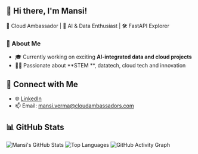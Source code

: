 ## 👋 Hi there, I'm Mansi!

🏢 Cloud Ambassador | 🧠 AI & Data Enthusiast | 🛠️ FastAPI Explorer

### 🚀 About Me

- 🎓 Currently working on exciting **AI-integrated data and cloud projects**
- 🧑‍💻 Passionate about **STEM **, datatech, cloud tech and innovation

## 🔗 Connect with Me

- 🌐 [LinkedIn](www.linkedin.com/in/mansivermaofficial)
- 📫 Email: [mansi.verma@cloudambassadors.com](mailto:mansi.verma@cloudambassadors.com)

## 📊 GitHub Stats

![Mansi's GitHub Stats](https://github-readme-stats.vercel.app/api?username=mansi-cloudambassador&show_icons=true&theme=tokyonight)
![Top Languages](https://github-readme-stats.vercel.app/api/top-langs/?username=mansi-cloudambassador&layout=compact&theme=tokyonight)
![GitHub Activity Graph](https://github-readme-activity-graph.vercel.app/graph?username=mansi-cloudambassador&theme=tokyo-night)
